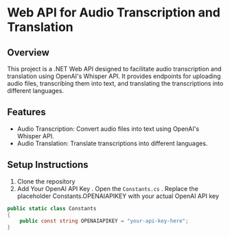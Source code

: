 # Web API for Audio Transcription and Translation

## Overview
This project is a .NET Web API designed to facilitate audio transcription and translation using OpenAI's Whisper API. It provides endpoints for uploading audio files, transcribing them into text, and translating the transcriptions into different languages.

## Features
- Audio Transcription: Convert audio files into text using OpenAI's Whisper API.
- Audio Translation: Translate transcriptions into different languages.
## Setup Instructions
1. Clone the repository
2. Add Your OpenAI API Key
. Open the `Constants.cs`
. Replace the placeholder Constants.OPENAIAPIKEY with your actual OpenAI API key
``` c#
public static class Constants
{
    public const string OPENAIAPIKEY = "your-api-key-here";
}
```
